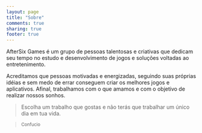 ```yaml
---
layout: page
title: "Sobre"
comments: true
sharing: true
footer: true
---
```

AfterSix Games é um grupo de pessoas talentosas e criativas que dedicam seu tempo no estudo e desenvolvimento de jogos e soluções voltadas ao entretenimento.

Acreditamos que pessoas motivadas e energizadas, seguindo suas próprias idéias e sem medo de errar conseguem criar os melhores jogos e aplicativos. Afinal, trabalhamos com o que amamos e com o objetivo de realizar nossos sonhos.

> Escolha um trabalho que gostas e não terás que trabalhar um único dia em tua vida.

> <small>Confucio</small>

